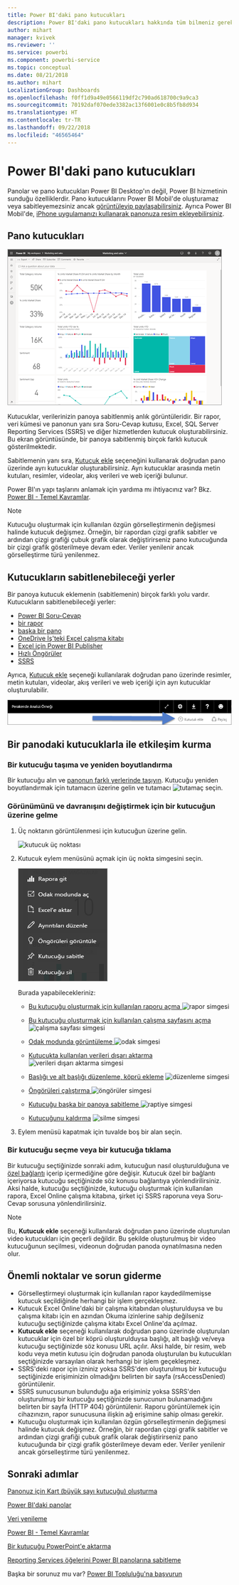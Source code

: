 ```yaml
---
title: Power BI'daki pano kutucukları
description: Power BI'daki pano kutucukları hakkında tüm bilmeniz gerekenler. SQL Server Reporting Services (SSRS) ile oluşturulan kutucuklar da ele alınmaktadır.
author: mihart
manager: kvivek
ms.reviewer: ''
ms.service: powerbi
ms.component: powerbi-service
ms.topic: conceptual
ms.date: 08/21/2018
ms.author: mihart
LocalizationGroup: Dashboards
ms.openlocfilehash: f0ff1d9a49e0566119df2c790ad618700c9a9ca3
ms.sourcegitcommit: 70192daf070ede3382ac13f6001e0c8b5fb8d934
ms.translationtype: HT
ms.contentlocale: tr-TR
ms.lasthandoff: 09/22/2018
ms.locfileid: "46565464"
---
```

# <a name="dashboard-tiles-in-power-bi"></a>Power BI'daki pano kutucukları
Panolar ve pano kutucukları Power BI Desktop'ın değil, Power BI hizmetinin sunduğu özelliklerdir. Pano kutucuklarını Power BI Mobil'de oluşturamaz veya sabitleyemezsiniz ancak [görüntüleyip paylaşabilirsiniz](mobile/mobile-tiles-in-the-mobile-apps.md). Ayrıca Power BI Mobil'de, [iPhone uygulamanızı kullanarak panonuza resim ekleyebilirsiniz](mobile/mobile-iphone-app-get-started.md).

## <a name="dashboard-tiles"></a>Pano kutucukları
![Power BI panosu](./media/end-user-tiles/power-bi-dashboard.png)

Kutucuklar, verilerinizin panoya sabitlenmiş anlık görüntüleridir. Bir rapor, veri kümesi ve panonun yanı sıra Soru-Cevap kutusu, Excel, SQL Server Reporting Services (SSRS) ve diğer hizmetlerden kutucuk oluşturabilirsiniz.  Bu ekran görüntüsünde, bir panoya sabitlenmiş birçok farklı kutucuk gösterilmektedir.

Sabitlemenin yanı sıra, [Kutucuk ekle](../service-dashboard-add-widget.md) seçeneğini kullanarak doğrudan pano üzerinde ayrı kutucuklar oluşturabilirsiniz. Ayrı kutucuklar arasında metin kutuları, resimler, videolar, akış verileri ve web içeriği bulunur.

Power BI'ın yapı taşlarını anlamak için yardıma mı ihtiyacınız var?  Bkz. [Power BI - Temel Kavramlar](end-user-basic-concepts.md).

> [!NOTE]
> Kutucuğu oluşturmak için kullanılan özgün görselleştirmenin değişmesi halinde kutucuk değişmez.  Örneğin, bir rapordan çizgi grafik sabitler ve ardından çizgi grafiği çubuk grafik olarak değiştirirseniz pano kutucuğunda bir çizgi grafik gösterilmeye devam eder. Veriler yenilenir ancak görselleştirme türü yenilenmez.
> 
> 

## <a name="pin-a-tile-from"></a>Kutucukların sabitlenebileceği yerler
Bir panoya kutucuk eklemenin (sabitlemenin) birçok farklı yolu vardır. Kutucukların sabitlenebileceği yerler:

* [Power BI Soru-Cevap](../service-dashboard-pin-tile-from-q-and-a.md)
* [bir rapor](../service-dashboard-pin-tile-from-report.md)
* [başka bir pano](../service-pin-tile-to-another-dashboard.md)
* [OneDrive İş'teki Excel çalışma kitabı](../service-dashboard-pin-tile-from-excel.md)
* [Excel için Power BI Publisher](../publisher-for-excel.md)
* [Hızlı Öngörüler](end-user-insights.md)
* [SSRS](https://msdn.microsoft.com/library/mt604784.aspx)

Ayrıca, [Kutucuk ekle](../service-dashboard-add-widget.md) seçeneği kullanılarak doğrudan pano üzerinde resimler, metin kutuları, videolar, akış verileri ve web içeriği için ayrı kutucuklar oluşturulabilir.

  ![Kutucuk ekle simgesi](./media/end-user-tiles/add_widgetnew.png)

## <a name="interacting-with-tiles-on-a-dashboard"></a>Bir panodaki kutucuklarla ile etkileşim kurma
### <a name="move-and-resize-a-tile"></a>Bir kutucuğu taşıma ve yeniden boyutlandırma
Bir kutucuğu alın ve [panonun farklı yerlerinde taşıyın](../service-dashboard-edit-tile.md). Kutucuğu yeniden boyutlandırmak için tutamacın üzerine gelin ve tutamacı ![tutamaç](./media/end-user-tiles/resize-handle.jpg) seçin.

### <a name="hover-over-a-tile-to-change-the-appearance-and-behavior"></a>Görünümünü ve davranışını değiştirmek için bir kutucuğun üzerine gelme
1. Üç noktanın görüntülenmesi için kutucuğun üzerine gelin.
   
    ![kutucuk üç noktası](./media/end-user-tiles/ellipses_new.png)
2. Kutucuk eylem menüsünü açmak için üç nokta simgesini seçin.
   
    ![üç nokta simgesi](./media/end-user-tiles/power-bi-tile-menu.png)
   
    Burada yapabilecekleriniz:
   
   * [Bu kutucuğu oluşturmak için kullanılan raporu açma ](end-user-reports.md) ![rapor simgesi](./media/end-user-tiles/chart-icon.jpg)  
   
   * [Bu kutucuğu oluşturmak için kullanılan çalışma sayfasını açma ](end-user-reports.md) ![çalışma sayfası simgesi](./media/end-user-tiles/power-bi-open-worksheet.png)  
     
    * [Odak modunda görüntüleme ](end-user-focus.md) ![odak simgesi](./media/end-user-tiles/fullscreen-icon.jpg)  
     * [Kutucukta kullanılan verileri dışarı aktarma](end-user-export-data.md) ![verileri dışarı aktarma simgesi](./media/end-user-tiles/export-icon.png)
     * [Başlığı ve alt başlığı düzenleme, köprü ekleme](../service-dashboard-edit-tile.md) ![düzenleme simgesi](./media/end-user-tiles/pencil-icon.jpg)
     * [Öngörüleri çalıştırma ](end-user-insights.md) ![öngörüler simgesi](./media/end-user-tiles/power-bi-insights.png)
     * [Kutucuğu başka bir panoya sabitleme ](../service-pin-tile-to-another-dashboard.md)
       ![raptiye simgesi](./media/end-user-tiles/pin-icon.jpg)
     * [Kutucuğunu kaldırma](../service-dashboard-edit-tile.md)
     ![silme simgesi](./media/end-user-tiles/trash-icon.png)
3. Eylem menüsü kapatmak için tuvalde boş bir alan seçin.

### <a name="select-click-a-tile"></a>Bir kutucuğu seçme veya bir kutucuğa tıklama
Bir kutucuğu seçtiğinizde sonraki adım, kutucuğun nasıl oluşturulduğuna ve [özel bağlantı](../service-dashboard-edit-tile.md) içerip içermediğine göre değişir. Kutucuk özel bir bağlantı içeriyorsa kutucuğu seçtiğinizde söz konusu bağlantıya yönlendirilirsiniz. Aksi halde, kutucuğu seçtiğinizde, kutucuğu oluşturmak için kullanılan rapora, Excel Online çalışma kitabına, şirket içi SSRS raporuna veya Soru-Cevap sorusuna yönlendirilirsiniz.

> [!NOTE]
> Bu, **Kutucuk ekle** seçeneği kullanılarak doğrudan pano üzerinde oluşturulan video kutucukları için geçerli değildir. Bu şekilde oluşturulmuş bir video kutucuğunun seçilmesi, videonun doğrudan panoda oynatılmasına neden olur.   
> 
> 

## <a name="considerations-and-troubleshooting"></a>Önemli noktalar ve sorun giderme
* Görselleştirmeyi oluşturmak için kullanılan rapor kaydedilmemişse kutucuk seçildiğinde herhangi bir işlem gerçekleşmez.
* Kutucuk Excel Online'daki bir çalışma kitabından oluşturulduysa ve bu çalışma kitabı için en azından Okuma izinlerine sahip değilseniz kutucuğu seçtiğinizde çalışma kitabı Excel Online'da açılmaz.
* **Kutucuk ekle** seçeneği kullanılarak doğrudan pano üzerinde oluşturulan kutucuklar için özel bir köprü oluşturulduysa başlığı, alt başlığı ve/veya kutucuğu seçtiğinizde söz konusu URL açılır.  Aksi halde, bir resim, web kodu veya metin kutusu için doğrudan panoda oluşturulan bu kutucukları seçtiğinizde varsayılan olarak herhangi bir işlem geçekleşmez.
* SSRS'deki rapor için izniniz yoksa SSRS'den oluşturulmuş bir kutucuğu seçtiğinizde erişiminizin olmadığını belirten bir sayfa (rsAccessDenied) görüntülenir.
* SSRS sunucusunun bulunduğu ağa erişiminiz yoksa SSRS'den oluşturulmuş bir kutucuğu seçtiğinizde sunucunun bulunamadığını belirten bir sayfa (HTTP 404) görüntülenir. Raporu görüntülemek için cihazınızın, rapor sunucusuna ilişkin ağ erişimine sahip olması gerekir.
* Kutucuğu oluşturmak için kullanılan özgün görselleştirmenin değişmesi halinde kutucuk değişmez.  Örneğin, bir rapordan çizgi grafik sabitler ve ardından çizgi grafiği çubuk grafik olarak değiştirirseniz pano kutucuğunda bir çizgi grafik gösterilmeye devam eder. Veriler yenilenir ancak görselleştirme türü yenilenmez.

## <a name="next-steps"></a>Sonraki adımlar
[Panonuz için Kart (büyük sayı kutucuğu) oluşturma](../visuals/power-bi-visualization-card.md)

[Power BI'daki panolar](end-user-dashboards.md)  

[Veri yenileme](../refresh-data.md)

[Power BI - Temel Kavramlar](end-user-basic-concepts.md)

[Bir kutucuğu PowerPoint'e aktarma](http://blogs.msdn.com/b/powerbidev/archive/2015/09/28/integrating-power-bi-tiles-into-office-documents.aspx)

[Reporting Services öğelerini Power BI panolarına sabitleme](https://msdn.microsoft.com/library/mt604784.aspx)

Başka bir sorunuz mu var? [Power BI Topluluğu'na başvurun](http://community.powerbi.com/)

